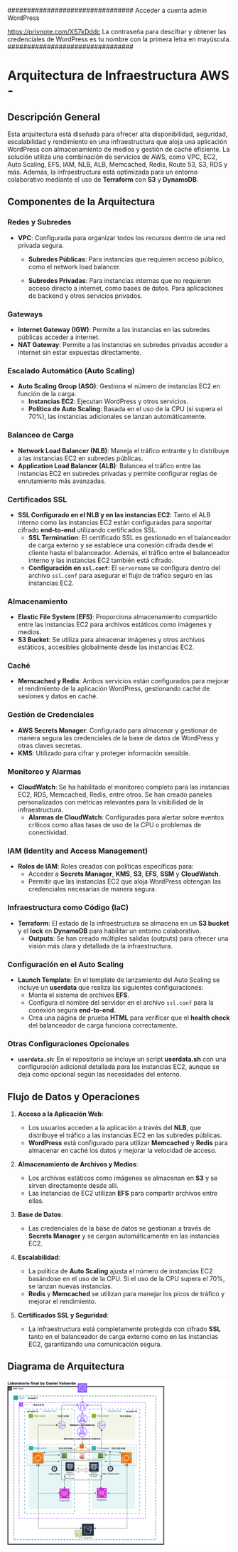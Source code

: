 ################################
Acceder a cuenta admin WordPress

https://privnote.com/XS7kDddc
La contraseña para descifrar y obtener las credenciales de WordPress es tu nombre con la primera letra en mayúscula.
################################

# **Arquitectura de Infraestructura  AWS -**

## **Descripción General**

Esta arquitectura está diseñada para ofrecer alta disponibilidad, seguridad, escalabilidad y rendimiento en una infraestructura que aloja una aplicación WordPress con almacenamiento de medios y gestión de caché eficiente. La solución utiliza una combinación de servicios de AWS, como VPC, EC2, Auto Scaling, EFS, IAM, NLB, ALB, Memcached, Redis, Route 53, S3, RDS y más. Además, la infraestructura está optimizada para un entorno colaborativo mediante el uso de **Terraform** con **S3** y **DynamoDB**.

## **Componentes de la Arquitectura**

### **Redes y Subredes**
- **VPC**: Configurada para organizar todos los recursos dentro de una red privada segura.
  - **Subredes Públicas**: 
   Para instancias que requieren acceso público, como el network load balancer.
    
  - **Subredes Privadas**: 
    Para instancias internas que no requieren acceso directo a internet, como bases de datos.
    Para aplicaciones de backend y otros servicios privados.

### **Gateways**
- **Internet Gateway (IGW)**: Permite a las instancias en las subredes públicas acceder a internet.
- **NAT Gateway**: Permite a las instancias en subredes privadas acceder a internet sin estar expuestas directamente.

### **Escalado Automático (Auto Scaling)**
- **Auto Scaling Group (ASG)**: Gestiona el número de instancias EC2 en función de la carga. 
  - **Instancias EC2**: Ejecutan WordPress y otros servicios.
  - **Política de Auto Scaling**: Basada en el uso de la CPU (si supera el 70%), las instancias adicionales se lanzan automáticamente.
  
### **Balanceo de Carga**
- **Network Load Balancer (NLB)**: Maneja el tráfico entrante y lo distribuye a las instancias EC2 en subredes públicas.
- **Application Load Balancer (ALB)**: Balancea el tráfico entre las instancias EC2 en subredes privadas y permite configurar reglas de enrutamiento más avanzadas.

### **Certificados SSL**
- **SSL Configurado en el NLB y en las instancias EC2**: Tanto el ALB interno como las instancias EC2 están configuradas para soportar cifrado **end-to-end** utilizando certificados SSL. 
  - **SSL Termination**: El certificado SSL es gestionado en el balanceador de carga externo y se establece una conexión cifrada desde el cliente hasta el balanceador. Además, el tráfico entre el balanceador interno y las instancias EC2 también está cifrado.
  - **Configuración en `ssl.conf`**: El `servername` se configura dentro del archivo `ssl.conf` para asegurar el flujo de tráfico seguro en las instancias EC2.

### **Almacenamiento**
- **Elastic File System (EFS)**: Proporciona almacenamiento compartido entre las instancias EC2 para archivos estáticos como imágenes y medios.
- **S3 Bucket**: Se utiliza para almacenar imágenes y otros archivos estáticos, accesibles globalmente desde las instancias EC2.

### **Caché**
- **Memcached y Redis**: Ambos servicios están configurados para mejorar el rendimiento de la aplicación WordPress, gestionando caché de sesiones y datos en caché.

### **Gestión de Credenciales**
- **AWS Secrets Manager**: Configurado para almacenar y gestionar de manera segura las credenciales de la base de datos de WordPress y otras claves secretas.
- **KMS**: Utilizado para cifrar y proteger información sensible.

### **Monitoreo y Alarmas**
- **CloudWatch**: Se ha habilitado el monitoreo completo para las instancias EC2, RDS, Memcached, Redis, entre otros. Se han creado paneles personalizados con métricas relevantes para la visibilidad de la infraestructura.
  - **Alarmas de CloudWatch**: Configuradas para alertar sobre eventos críticos como altas tasas de uso de la CPU o problemas de conectividad.

### **IAM (Identity and Access Management)**
- **Roles de IAM**: Roles creados con políticas específicas para:
  - Acceder a **Secrets Manager**, **KMS**, **S3**, **EFS**, **SSM** y **CloudWatch**.
  - Permitir que las instancias EC2 que aloja WordPress obtengan las credenciales necesarias de manera segura.
  
### **Infraestructura como Código (IaC)**
- **Terraform**: El estado de la infraestructura se almacena en un **S3 bucket** y el **lock** en **DynamoDB** para habilitar un entorno colaborativo.
  - **Outputs**: Se han creado múltiples salidas (outputs) para ofrecer una visión más clara y detallada de la infraestructura.
  
### **Configuración en el Auto Scaling**
- **Launch Template**: En el template de lanzamiento del Auto Scaling se incluye un **userdata** que realiza las siguientes configuraciones:
  - Monta el sistema de archivos **EFS**.
  - Configura el nombre del servidor en el archivo `ssl.conf` para la conexión segura **end-to-end**.
  - Crea una página de prueba **HTML** para verificar que el **health check** del balanceador de carga funciona correctamente.

### **Otras Configuraciones Opcionales**
- **`userdata.sh`**: En el repositorio se incluye un script **userdata.sh** con una configuración adicional detallada para las instancias EC2, aunque se deja como opcional según las necesidades del entorno.


## **Flujo de Datos y Operaciones**

1. **Acceso a la Aplicación Web**:
   - Los usuarios acceden a la aplicación a través del **NLB**, que distribuye el tráfico a las instancias EC2 en las subredes públicas.
   - **WordPress** está configurado para utilizar **Memcached** y **Redis** para almacenar en caché los datos y mejorar la velocidad de acceso.

2. **Almacenamiento de Archivos y Medios**:
   - Los archivos estáticos como imágenes se almacenan en **S3** y se sirven directamente desde allí.
   - Las instancias de EC2 utilizan **EFS** para compartir archivos entre ellas.

3. **Base de Datos**:
   - Las credenciales de la base de datos se gestionan a través de **Secrets Manager** y se cargan automáticamente en las instancias EC2.

4. **Escalabilidad**:
   - La política de **Auto Scaling** ajusta el número de instancias EC2 basándose en el uso de la CPU. Si el uso de la CPU supera el 70%, se lanzan nuevas instancias.
   - **Redis** y **Memcached** se utilizan para manejar los picos de tráfico y mejorar el rendimiento.

5. **Certificados SSL y Seguridad**:
   - La infraestructura está completamente protegida con cifrado **SSL** tanto en el balanceador de carga externo como en las instancias EC2, garantizando una comunicación segura.



## **Diagrama de Arquitectura**
![Arquitectura-labfinal](Arquitectura-labfinal.png)
